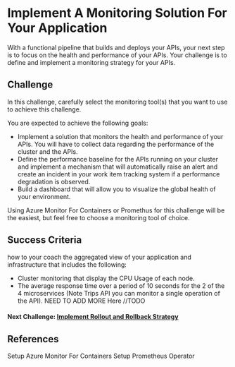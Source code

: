 # Implement A Monitoring Solution For Your Application

With a functional pipeline that builds and deploys your APIs, your next step is to focus on the health and performance of your APIs. Your challenge is to define and implement a monitoring strategy for your APIs.

## Challenge

In this challenge, carefully select the monitoring tool(s) that you want to use to achieve this challenge.

You are expected to achieve the following goals:

- Implement a solution that monitors the health and performance of your APIs. You will have to collect data regarding the performance of the cluster and the APIs.
- Define the performance baseline for the APIs running on your cluster and implement a mechanism that will automatically raise an alert and create an incident in your work item tracking system if a performance degradation is observed.
- Build a dashboard that will allow you to visualize the global health of your environment.

Using Azure Monitor For Containers or Promethus for this challenge will be the easiest, but feel free to choose a monitoring tool of choice.

## Success Criteria

how to your coach the aggregated view of your application and infrastructure that includes the following:

- Cluster monitoring that display the CPU Usage of each node.
- The average response time over a period of 10 seconds for the 2 of the 4 microservices (Note Trips API you can monitor a single operation of the API).
NEED TO ADD MORE Here //TODO

#### Next Challenge: [Implement Rollout and Rollback Strategy](./07-implement-roll-out.md)

## References

Setup Azure Monitor For Containers
Setup Prometheus Operator
